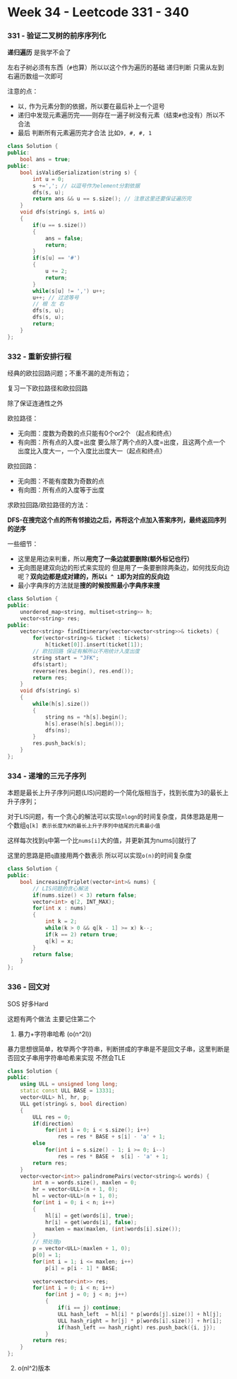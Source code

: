 <!--
 * @Description: 
 * @Versions: 
 * @Author: Vernon Cui
 * @Github: https://github.com/vernon97
 * @Date: 2021-05-07 11:42:23
 * @LastEditors: Vernon Cui
 * @LastEditTime: 2021-05-11 10:46:07
 * @FilePath: /.leetcode/Users/vernon/Leetcode-notes/notes/week34.md
-->
# Week 34 - Leetcode 331 - 340

### 331 - 验证二叉树的前序序列化

**递归遍历** 是我学不会了 

左右子树必须有东西（`#`也算）所以以这个作为遍历的基础 递归判断 只需从左到右遍历数组一次即可

注意的点：

- 以`,` 作为元素分割的依据，所以要在最后补上一个逗号
- 递归中发现元素遍历完——则存在一遍子树没有元素（结束`#`也没有）所以不合法
- 最后 判断所有元素遍历完才合法 比如`9, #, #, 1`

```cpp
class Solution {
public:
    bool ans = true;
public:
    bool isValidSerialization(string s) {
        int u = 0;
        s +=','; // 以逗号作为element分割依据
        dfs(s, u);
        return ans && u == s.size(); // 注意这里还要保证遍历完
    }
    void dfs(string& s, int& u)
    {
        if(u == s.size())
        {
            ans = false;
            return;
        }
        if(s[u] == '#')
        {
            u += 2;
            return;
        }
        while(s[u] != ',') u++;
        u++; // 过滤等号
        // 根 左 右
        dfs(s, u);
        dfs(s, u);
        return;
    }
};
```

### 332 - 重新安排行程

经典的欧拉回路问题；不重不漏的走所有边；

复习一下欧拉路径和欧拉回路

除了保证连通性之外

欧拉路径：

- 无向图：度数为奇数的点只能有0个or2个 （起点和终点）
- 有向图：所有点的入度=出度 要么除了两个点的入度=出度，且这两个点一个出度比入度大一，一个入度比出度大一（起点和终点）

欧拉回路：

- 无向图：不能有度数为奇数的点
- 有向图：所有点的入度等于出度

求欧拉回路/欧拉路径的方法：

**DFS-在搜完这个点的所有邻接边之后，再将这个点加入答案序列，最终返回序列的逆序**

一些细节：

- 这里是用边来判重，所以**用完了一条边就要删除(额外标记也行）** 
- 无向图是建双向边的形式来实现的 但是用了一条要删除两条边，如何找反向边呢？**双向边都是成对建的，所以`i ^ 1`即为对应的反向边**
- 最小字典序的方法就是**搜的时候按照最小字典序来搜**


```cpp
class Solution {
public:
    unordered_map<string, multiset<string>> h;
    vector<string> res;
public:
    vector<string> findItinerary(vector<vector<string>>& tickets) {
        for(vector<string>& ticket : tickets)
            h[ticket[0]].insert(ticket[1]);
        // 欧拉回路 保证有解所以不用统计入度出度
        string start = "JFK";
        dfs(start);
        reverse(res.begin(), res.end());
        return res;
    }
    void dfs(string& s)
    {
        while(h[s].size())
        {
            string ns = *h[s].begin();
            h[s].erase(h[s].begin());
            dfs(ns);
        }
        res.push_back(s);
    }
};
```

### 334 - 递增的三元子序列

本题是最长上升子序列问题(LIS)问题的一个简化版相当于，找到长度为3的最长上升子序列；

对于LIS问题，有一个贪心的解法可以实现`nlogn`的时间复杂度，具体思路是用一个数组`q[k] 表示长度为K的最长上升子序列中结尾的元素最小值`

这样每次找到`q`中第一个比`nums[i]`大的值，并更新其为nums[i]就行了

这里的思路是把`q`直接用两个数表示 所以可以实现`o(n)`的时间复杂度

```cpp
class Solution {
public:
    bool increasingTriplet(vector<int>& nums) {
        // LIS问题的贪心解法
        if(nums.size() < 3) return false;
        vector<int> q(2, INT_MAX);
        for(int x : nums)
        {
            int k = 2;
            while(k > 0 && q[k - 1] >= x) k--;
            if(k == 2) return true;
            q[k] = x;
        }
        return false;
    }
};
```

### 336 - 回文对

SOS 好多Hard

这题有两个做法 主要记住第二个

1. 暴力+字符串哈希 (o(n^2l))

暴力思想很简单，枚举两个字符串，判断拼成的字串是不是回文子串，这里判断是否回文子串用字符串哈希来实现 不然会TLE

```cpp
class Solution {
public:
    using ULL = unsigned long long;
    static const ULL BASE = 13331;
    vector<ULL> hl, hr, p;
    ULL get(string& s, bool direction)
    {
        ULL res = 0;
        if(direction)
            for(int i = 0; i < s.size(); i++)
                res = res * BASE + s[i] - 'a' + 1;
        else 
            for(int i = s.size() - 1; i >= 0; i--)
                res = res * BASE +  s[i] - 'a' + 1;
        return res;
    }
    vector<vector<int>> palindromePairs(vector<string>& words) {
        int n = words.size(), maxlen = 0;
        hr = vector<ULL>(n + 1, 0);
        hl = vector<ULL>(n + 1, 0);
        for(int i = 0; i < n; i++)
        {
            hl[i] = get(words[i], true);
            hr[i] = get(words[i], false);
            maxlen = max(maxlen, (int)words[i].size());
        }
        // 预处理p
        p = vector<ULL>(maxlen + 1, 0);
        p[0] = 1;
        for(int i = 1; i <= maxlen; i++)
            p[i] = p[i - 1] * BASE;
        
        vector<vector<int>> res;
        for(int i = 0; i < n; i++)
            for(int j = 0; j < n; j++)
            {
                if(i == j) continue;
                ULL hash_left  = hl[i] * p[words[j].size()] + hl[j];
                ULL hash_right = hr[j] * p[words[i].size()] + hr[i];
                if(hash_left == hash_right) res.push_back({i, j});
            }
        return res;
    }
};
```

2. o(nl^2)版本


